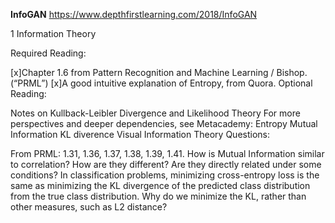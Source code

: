 **InfoGAN**
https://www.depthfirstlearning.com/2018/InfoGAN

1 Information Theory

Required Reading:

[x]Chapter 1.6 from Pattern Recognition and Machine Learning / Bishop. (“PRML”)
[x]A good intuitive explanation of Entropy, from Quora.
Optional Reading:

Notes on Kullback-Leibler Divergence and Likelihood Theory
For more perspectives and deeper dependencies, see Metacademy:
Entropy
Mutual Information
KL diverence
Visual Information Theory
Questions:

From PRML: 1.31, 1.36, 1.37, 1.38, 1.39, 1.41.
How is Mutual Information similar to correlation? How are they different? Are they directly related under some conditions?
In classification problems, minimizing cross-entropy loss is the same as minimizing the KL divergence of the predicted class distribution from the true class distribution. Why do we minimize the KL, rather than other measures, such as L2 distance?
